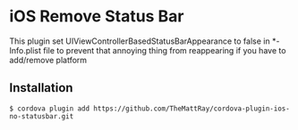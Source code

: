 # iOS Remove Status Bar

This plugin set UIViewControllerBasedStatusBarAppearance to false in *-Info.plist file
to prevent that annoying thing from reappearing if you have to add/remove platform

## Installation

`$ cordova plugin add https://github.com/TheMattRay/cordova-plugin-ios-no-statusbar.git`
